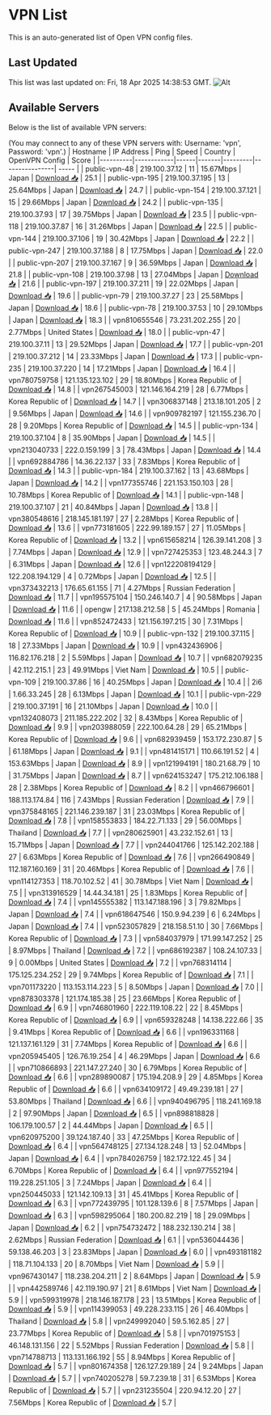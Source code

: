 # VPN List

This is an auto-generated list of Open VPN config files.

## Last Updated

This list was last updated on: Fri, 18 Apr 2025 14:38:53 GMT.
![Alt](https://repobeats.axiom.co/api/embed/186b98318ef1479477931607c1ad7d823f12451f.svg "Repobeats analytics image")

## Available Servers

Below is the list of available VPN servers:

(You may connect to any of these VPN servers with: Username: 'vpn', Password: 'vpn'.)
| Hostname | IP Address | Ping | Speed | Country | OpenVPN Config | Score |
|----------|------------|------|-------|---------|----------------| ----- |
| public-vpn-48 | 219.100.37.12 | 11 | 15.67Mbps | Japan | [Download 📥](./configs/server_0_JP.ovpn) | 25.1 |
| public-vpn-195 | 219.100.37.195 | 13 | 25.64Mbps | Japan | [Download 📥](./configs/server_1_JP.ovpn) | 24.7 |
| public-vpn-154 | 219.100.37.121 | 15 | 29.66Mbps | Japan | [Download 📥](./configs/server_2_JP.ovpn) | 24.2 |
| public-vpn-135 | 219.100.37.93 | 17 | 39.75Mbps | Japan | [Download 📥](./configs/server_3_JP.ovpn) | 23.5 |
| public-vpn-118 | 219.100.37.87 | 16 | 31.26Mbps | Japan | [Download 📥](./configs/server_4_JP.ovpn) | 22.5 |
| public-vpn-144 | 219.100.37.106 | 19 | 30.42Mbps | Japan | [Download 📥](./configs/server_5_JP.ovpn) | 22.2 |
| public-vpn-247 | 219.100.37.188 | 8 | 17.75Mbps | Japan | [Download 📥](./configs/server_6_JP.ovpn) | 22.0 |
| public-vpn-207 | 219.100.37.167 | 9 | 36.59Mbps | Japan | [Download 📥](./configs/server_7_JP.ovpn) | 21.8 |
| public-vpn-108 | 219.100.37.98 | 13 | 27.04Mbps | Japan | [Download 📥](./configs/server_8_JP.ovpn) | 21.6 |
| public-vpn-197 | 219.100.37.211 | 19 | 22.02Mbps | Japan | [Download 📥](./configs/server_9_JP.ovpn) | 19.6 |
| public-vpn-79 | 219.100.37.27 | 23 | 25.58Mbps | Japan | [Download 📥](./configs/server_10_JP.ovpn) | 18.6 |
| public-vpn-78 | 219.100.37.53 | 10 | 29.10Mbps | Japan | [Download 📥](./configs/server_11_JP.ovpn) | 18.3 |
| vpn810655546 | 73.231.202.255 | 20 | 2.77Mbps | United States | [Download 📥](./configs/server_12_US.ovpn) | 18.0 |
| public-vpn-47 | 219.100.37.11 | 13 | 29.52Mbps | Japan | [Download 📥](./configs/server_13_JP.ovpn) | 17.7 |
| public-vpn-201 | 219.100.37.212 | 14 | 23.33Mbps | Japan | [Download 📥](./configs/server_14_JP.ovpn) | 17.3 |
| public-vpn-235 | 219.100.37.220 | 14 | 17.21Mbps | Japan | [Download 📥](./configs/server_15_JP.ovpn) | 16.4 |
| vpn780759758 | 121.135.123.102 | 29 | 18.80Mbps | Korea Republic of | [Download 📥](./configs/server_16_KR.ovpn) | 14.8 |
| vpn267545003 | 121.146.164.219 | 28 | 6.77Mbps | Korea Republic of | [Download 📥](./configs/server_17_KR.ovpn) | 14.7 |
| vpn306837148 | 213.18.101.205 | 2 | 9.56Mbps | Japan | [Download 📥](./configs/server_18_JP.ovpn) | 14.6 |
| vpn909782197 | 121.155.236.70 | 28 | 9.20Mbps | Korea Republic of | [Download 📥](./configs/server_19_KR.ovpn) | 14.5 |
| public-vpn-134 | 219.100.37.104 | 8 | 35.90Mbps | Japan | [Download 📥](./configs/server_20_JP.ovpn) | 14.5 |
| vpn213040733 | 222.0.159.199 | 3 | 78.43Mbps | Japan | [Download 📥](./configs/server_21_JP.ovpn) | 14.4 |
| vpn692884786 | 14.36.22.137 | 33 | 7.83Mbps | Korea Republic of | [Download 📥](./configs/server_22_KR.ovpn) | 14.3 |
| public-vpn-184 | 219.100.37.162 | 13 | 43.68Mbps | Japan | [Download 📥](./configs/server_23_JP.ovpn) | 14.2 |
| vpn177355746 | 221.153.150.103 | 28 | 10.78Mbps | Korea Republic of | [Download 📥](./configs/server_24_KR.ovpn) | 14.1 |
| public-vpn-148 | 219.100.37.107 | 21 | 40.84Mbps | Japan | [Download 📥](./configs/server_25_JP.ovpn) | 13.8 |
| vpn380548616 | 218.145.181.197 | 27 | 2.28Mbps | Korea Republic of | [Download 📥](./configs/server_26_KR.ovpn) | 13.6 |
| vpn773181605 | 222.99.189.157 | 27 | 11.05Mbps | Korea Republic of | [Download 📥](./configs/server_27_KR.ovpn) | 13.2 |
| vpn615658214 | 126.39.141.208 | 3 | 7.74Mbps | Japan | [Download 📥](./configs/server_28_JP.ovpn) | 12.9 |
| vpn727425353 | 123.48.244.3 | 7 | 6.31Mbps | Japan | [Download 📥](./configs/server_29_JP.ovpn) | 12.6 |
| vpn122208194129 | 122.208.194.129 | 4 | 0.72Mbps | Japan | [Download 📥](./configs/server_30_JP.ovpn) | 12.5 |
| vpn373432213 | 176.65.61.155 | 71 | 4.27Mbps | Russian Federation | [Download 📥](./configs/server_31_RU.ovpn) | 11.7 |
| vpn195575104 | 150.246.140.7 | 4 | 90.58Mbps | Japan | [Download 📥](./configs/server_32_JP.ovpn) | 11.6 |
| opengw | 217.138.212.58 | 5 | 45.24Mbps | Romania | [Download 📥](./configs/server_33_RO.ovpn) | 11.6 |
| vpn852472433 | 121.156.197.215 | 30 | 7.31Mbps | Korea Republic of | [Download 📥](./configs/server_34_KR.ovpn) | 10.9 |
| public-vpn-132 | 219.100.37.115 | 18 | 27.33Mbps | Japan | [Download 📥](./configs/server_35_JP.ovpn) | 10.9 |
| vpn432436906 | 116.82.176.218 | 2 | 5.59Mbps | Japan | [Download 📥](./configs/server_36_JP.ovpn) | 10.7 |
| vpn682079235 | 42.112.215.1 | 23 | 49.91Mbps | Viet Nam | [Download 📥](./configs/server_37_VN.ovpn) | 10.5 |
| public-vpn-109 | 219.100.37.86 | 16 | 40.25Mbps | Japan | [Download 📥](./configs/server_38_JP.ovpn) | 10.4 |
| 2i6 | 1.66.33.245 | 28 | 6.13Mbps | Japan | [Download 📥](./configs/server_39_JP.ovpn) | 10.1 |
| public-vpn-229 | 219.100.37.191 | 16 | 21.10Mbps | Japan | [Download 📥](./configs/server_40_JP.ovpn) | 10.0 |
| vpn132408073 | 211.185.222.202 | 32 | 8.43Mbps | Korea Republic of | [Download 📥](./configs/server_41_KR.ovpn) | 9.9 |
| vpn203988059 | 222.100.64.28 | 29 | 65.21Mbps | Korea Republic of | [Download 📥](./configs/server_42_KR.ovpn) | 9.6 |
| vpn682939459 | 153.172.230.87 | 5 | 61.18Mbps | Japan | [Download 📥](./configs/server_43_JP.ovpn) | 9.1 |
| vpn481415171 | 110.66.191.52 | 4 | 153.63Mbps | Japan | [Download 📥](./configs/server_44_JP.ovpn) | 8.9 |
| vpn121994191 | 180.21.68.79 | 10 | 31.75Mbps | Japan | [Download 📥](./configs/server_45_JP.ovpn) | 8.7 |
| vpn624153247 | 175.212.106.188 | 28 | 2.38Mbps | Korea Republic of | [Download 📥](./configs/server_46_KR.ovpn) | 8.2 |
| vpn466796601 | 188.113.174.84 | 116 | 7.43Mbps | Russian Federation | [Download 📥](./configs/server_47_RU.ovpn) | 7.9 |
| vpn375848165 | 221.146.239.187 | 31 | 23.03Mbps | Korea Republic of | [Download 📥](./configs/server_48_KR.ovpn) | 7.8 |
| vpn158553833 | 184.22.71.133 | 29 | 56.00Mbps | Thailand | [Download 📥](./configs/server_49_TH.ovpn) | 7.7 |
| vpn280625901 | 43.232.152.61 | 13 | 15.71Mbps | Japan | [Download 📥](./configs/server_50_JP.ovpn) | 7.7 |
| vpn244041766 | 125.142.202.188 | 27 | 6.63Mbps | Korea Republic of | [Download 📥](./configs/server_51_KR.ovpn) | 7.6 |
| vpn266490849 | 112.187.160.169 | 31 | 20.46Mbps | Korea Republic of | [Download 📥](./configs/server_52_KR.ovpn) | 7.6 |
| vpn114127353 | 118.70.102.52 | 41 | 30.78Mbps | Viet Nam | [Download 📥](./configs/server_53_VN.ovpn) | 7.5 |
| vpn313916529 | 14.44.34.181 | 25 | 1.83Mbps | Korea Republic of | [Download 📥](./configs/server_54_KR.ovpn) | 7.4 |
| vpn145555382 | 113.147.188.196 | 3 | 79.82Mbps | Japan | [Download 📥](./configs/server_55_JP.ovpn) | 7.4 |
| vpn618647546 | 150.9.94.239 | 6 | 6.24Mbps | Japan | [Download 📥](./configs/server_56_JP.ovpn) | 7.4 |
| vpn523057829 | 218.158.51.10 | 30 | 7.66Mbps | Korea Republic of | [Download 📥](./configs/server_57_KR.ovpn) | 7.3 |
| vpn584037979 | 171.99.147.252 | 25 | 8.97Mbps | Thailand | [Download 📥](./configs/server_58_TH.ovpn) | 7.2 |
| vpn686192387 | 108.24.107.33 | 9 | 0.00Mbps | United States | [Download 📥](./configs/server_59_US.ovpn) | 7.2 |
| vpn768314114 | 175.125.234.252 | 29 | 9.74Mbps | Korea Republic of | [Download 📥](./configs/server_60_KR.ovpn) | 7.1 |
| vpn701173220 | 113.153.114.223 | 5 | 8.50Mbps | Japan | [Download 📥](./configs/server_61_JP.ovpn) | 7.0 |
| vpn878303378 | 121.174.185.38 | 25 | 23.66Mbps | Korea Republic of | [Download 📥](./configs/server_62_KR.ovpn) | 6.9 |
| vpn746801960 | 222.119.108.22 | 22 | 8.45Mbps | Korea Republic of | [Download 📥](./configs/server_63_KR.ovpn) | 6.9 |
| vpn659328248 | 14.138.222.66 | 35 | 9.41Mbps | Korea Republic of | [Download 📥](./configs/server_64_KR.ovpn) | 6.6 |
| vpn196331168 | 121.137.161.129 | 31 | 7.74Mbps | Korea Republic of | [Download 📥](./configs/server_65_KR.ovpn) | 6.6 |
| vpn205945405 | 126.76.19.254 | 4 | 46.29Mbps | Japan | [Download 📥](./configs/server_66_JP.ovpn) | 6.6 |
| vpn710866893 | 221.147.27.240 | 30 | 6.79Mbps | Korea Republic of | [Download 📥](./configs/server_67_KR.ovpn) | 6.6 |
| vpn289890087 | 175.194.208.9 | 29 | 4.85Mbps | Korea Republic of | [Download 📥](./configs/server_68_KR.ovpn) | 6.6 |
| vpn634109172 | 49.49.239.181 | 27 | 53.80Mbps | Thailand | [Download 📥](./configs/server_69_TH.ovpn) | 6.6 |
| vpn940496795 | 118.241.169.18 | 2 | 97.90Mbps | Japan | [Download 📥](./configs/server_70_JP.ovpn) | 6.5 |
| vpn898818828 | 106.179.100.57 | 2 | 44.44Mbps | Japan | [Download 📥](./configs/server_71_JP.ovpn) | 6.5 |
| vpn620975200 | 39.124.187.40 | 33 | 47.25Mbps | Korea Republic of | [Download 📥](./configs/server_72_KR.ovpn) | 6.4 |
| vpn564748125 | 27.134.128.248 | 13 | 52.04Mbps | Japan | [Download 📥](./configs/server_73_JP.ovpn) | 6.4 |
| vpn784026759 | 182.172.122.45 | 34 | 6.70Mbps | Korea Republic of | [Download 📥](./configs/server_74_KR.ovpn) | 6.4 |
| vpn977552194 | 119.228.251.105 | 3 | 7.24Mbps | Japan | [Download 📥](./configs/server_75_JP.ovpn) | 6.4 |
| vpn250445033 | 121.142.109.13 | 31 | 45.41Mbps | Korea Republic of | [Download 📥](./configs/server_76_KR.ovpn) | 6.3 |
| vpn772439795 | 101.128.139.6 | 8 | 7.57Mbps | Japan | [Download 📥](./configs/server_77_JP.ovpn) | 6.3 |
| vpn598295064 | 180.200.82.219 | 18 | 29.09Mbps | Japan | [Download 📥](./configs/server_78_JP.ovpn) | 6.2 |
| vpn754732472 | 188.232.130.214 | 38 | 2.62Mbps | Russian Federation | [Download 📥](./configs/server_79_RU.ovpn) | 6.1 |
| vpn536044436 | 59.138.46.203 | 3 | 23.83Mbps | Japan | [Download 📥](./configs/server_80_JP.ovpn) | 6.0 |
| vpn493181182 | 118.71.104.133 | 20 | 8.70Mbps | Viet Nam | [Download 📥](./configs/server_81_VN.ovpn) | 5.9 |
| vpn967430147 | 118.238.204.211 | 2 | 8.64Mbps | Japan | [Download 📥](./configs/server_82_JP.ovpn) | 5.9 |
| vpn442589746 | 42.119.190.97 | 21 | 8.61Mbps | Viet Nam | [Download 📥](./configs/server_83_VN.ovpn) | 5.9 |
| vpn599319978 | 218.146.187.178 | 23 | 13.51Mbps | Korea Republic of | [Download 📥](./configs/server_84_KR.ovpn) | 5.9 |
| vpn114399053 | 49.228.233.115 | 26 | 46.40Mbps | Thailand | [Download 📥](./configs/server_85_TH.ovpn) | 5.8 |
| vpn249992040 | 59.5.162.85 | 27 | 23.77Mbps | Korea Republic of | [Download 📥](./configs/server_86_KR.ovpn) | 5.8 |
| vpn701975153 | 46.148.131.156 | 22 | 5.52Mbps | Russian Federation | [Download 📥](./configs/server_87_RU.ovpn) | 5.8 |
| vpn714788713 | 113.131.166.192 | 55 | 8.94Mbps | Korea Republic of | [Download 📥](./configs/server_88_KR.ovpn) | 5.7 |
| vpn801674358 | 126.127.29.189 | 24 | 9.24Mbps | Japan | [Download 📥](./configs/server_89_JP.ovpn) | 5.7 |
| vpn740205278 | 59.7.239.18 | 31 | 6.53Mbps | Korea Republic of | [Download 📥](./configs/server_90_KR.ovpn) | 5.7 |
| vpn231235504 | 220.94.12.20 | 27 | 7.56Mbps | Korea Republic of | [Download 📥](./configs/server_91_KR.ovpn) | 5.7 |
